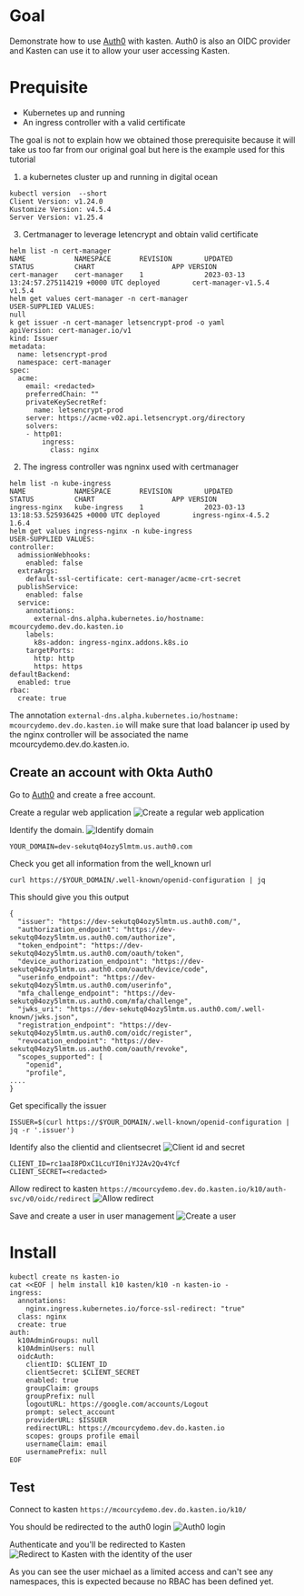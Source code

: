 # Goal 

Demonstrate how to use [Auth0](https://auth0.com) with kasten. Auth0 is also an OIDC provider 
and Kasten can use it to allow your user accessing Kasten. 

# Prequisite 

- Kubernetes up and running 
- An ingress controller with a valid certificate 

The goal is not to explain how we obtained those prerequisite because it will take us 
too far from our original goal but here is the example used for this tutorial

1. a kubernetes cluster up and running in digital ocean 
```
kubectl version  --short
Client Version: v1.24.0
Kustomize Version: v4.5.4
Server Version: v1.25.4
```

3. Certmanager to leverage letencrypt and obtain valid certificate 
```
helm list -n cert-manager
NAME            NAMESPACE       REVISION        UPDATED                                 STATUS          CHART                   APP VERSION
cert-manager    cert-manager    1               2023-03-13 13:24:57.275114219 +0000 UTC deployed        cert-manager-v1.5.4     v1.5.4 
helm get values cert-manager -n cert-manager
USER-SUPPLIED VALUES:
null
k get issuer -n cert-manager letsencrypt-prod -o yaml
apiVersion: cert-manager.io/v1
kind: Issuer
metadata:
  name: letsencrypt-prod
  namespace: cert-manager  
spec:
  acme:
    email: <redacted>
    preferredChain: ""
    privateKeySecretRef:
      name: letsencrypt-prod
    server: https://acme-v02.api.letsencrypt.org/directory
    solvers:
    - http01:
        ingress:
          class: nginx
```

2. The ingress controller was ngninx used with certmanager 
```
helm list -n kube-ingress
NAME            NAMESPACE       REVISION        UPDATED                                 STATUS          CHART                   APP VERSION
ingress-nginx   kube-ingress    1               2023-03-13 13:18:53.525936425 +0000 UTC deployed        ingress-nginx-4.5.2     1.6.4 
helm get values ingress-nginx -n kube-ingress 
USER-SUPPLIED VALUES:
controller:
  admissionWebhooks:
    enabled: false
  extraArgs:
    default-ssl-certificate: cert-manager/acme-crt-secret
  publishService:
    enabled: false
  service:
    annotations:
      external-dns.alpha.kubernetes.io/hostname: mcourcydemo.dev.do.kasten.io
    labels:
      k8s-addon: ingress-nginx.addons.k8s.io
    targetPorts:
      http: http
      https: https
defaultBackend:
  enabled: true
rbac:
  create: true
```

The annotation `external-dns.alpha.kubernetes.io/hostname: mcourcydemo.dev.do.kasten.io` will make sure that 
load balancer ip used by the nginx controller will be associated the name mcourcydemo.dev.do.kasten.io.


## Create an account with Okta Auth0 

Go to [Auth0](https://auth0.com) and create a free account. 

Create a regular web application 
![Create a regular web application](./images/create-web-application.png)

Identify the domain.
![Identify domain](./images/identify-domain.png)
```
YOUR_DOMAIN=dev-sekutq04ozy5lmtm.us.auth0.com
```

Check you get all information from the well_known url
```
curl https://$YOUR_DOMAIN/.well-known/openid-configuration | jq
```

This should give you this output

```
{
  "issuer": "https://dev-sekutq04ozy5lmtm.us.auth0.com/",
  "authorization_endpoint": "https://dev-sekutq04ozy5lmtm.us.auth0.com/authorize",
  "token_endpoint": "https://dev-sekutq04ozy5lmtm.us.auth0.com/oauth/token",
  "device_authorization_endpoint": "https://dev-sekutq04ozy5lmtm.us.auth0.com/oauth/device/code",
  "userinfo_endpoint": "https://dev-sekutq04ozy5lmtm.us.auth0.com/userinfo",
  "mfa_challenge_endpoint": "https://dev-sekutq04ozy5lmtm.us.auth0.com/mfa/challenge",
  "jwks_uri": "https://dev-sekutq04ozy5lmtm.us.auth0.com/.well-known/jwks.json",
  "registration_endpoint": "https://dev-sekutq04ozy5lmtm.us.auth0.com/oidc/register",
  "revocation_endpoint": "https://dev-sekutq04ozy5lmtm.us.auth0.com/oauth/revoke",
  "scopes_supported": [
    "openid",
    "profile",
....
}
```

Get specifically the issuer 
```
ISSUER=$(curl https://$YOUR_DOMAIN/.well-known/openid-configuration | jq -r '.issuer')
```

Identify also the clientid and clientsecret 
![Client id and secret](./images/client-secret.png)
```
CLIENT_ID=rc1aaI8PDxC1LcuYI0niYJ2Av2Qv4Ycf
CLIENT_SECRET=<redacted>
```

Allow redirect to kasten `https://mcourcydemo.dev.do.kasten.io/k10/auth-svc/v0/oidc/redirect` 
![Allow redirect](./images/allow-redirect.png)


Save and create a user in user management 
![Create a user](./images/create-user.png)

# Install 

```
kubectl create ns kasten-io 
cat <<EOF | helm install k10 kasten/k10 -n kasten-io - 
ingress:
  annotations:
    nginx.ingress.kubernetes.io/force-ssl-redirect: "true"
  class: nginx
  create: true
auth:
  k10AdminGroups: null
  k10AdminUsers: null
  oidcAuth:
    clientID: $CLIENT_ID
    clientSecret: $CLIENT_SECRET
    enabled: true
    groupClaim: groups
    groupPrefix: null
    logoutURL: https://google.com/accounts/Logout
    prompt: select_account
    providerURL: $ISSUER
    redirectURL: https://mcourcydemo.dev.do.kasten.io
    scopes: groups profile email
    usernameClaim: email
    usernamePrefix: null
EOF
```

## Test 

Connect to kasten `https://mcourcydemo.dev.do.kasten.io/k10/`

You should be redirected to the auth0 login 
![Auth0 login](./images/auth0-login.png)

Authenticate and you'll be redirected to Kasten 
![Redirect to Kasten with the identity of the user](./images/redirect-to-kasten.png)

As you can see the user michael as a limited access and can't see any namespaces, this is expected because no RBAC 
has been defined yet.
